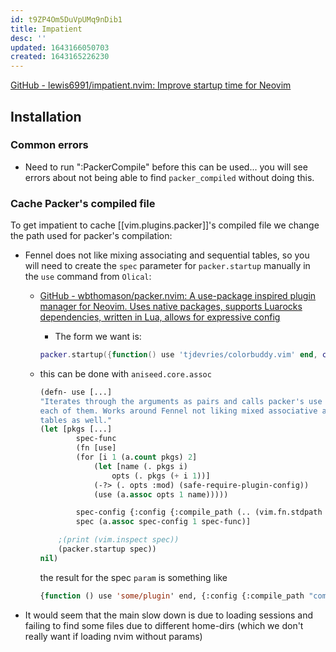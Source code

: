 ```yaml
---
id: t9ZP4Om5DuVpUMq9nDib1
title: Impatient
desc: ''
updated: 1643166050703
created: 1643165226230
---
```



[GitHub - lewis6991/impatient.nvim: Improve startup time for Neovim](https://github.com/lewis6991/impatient.nvim)


## Installation

### Common errors

- Need to run ":PackerCompile" before  this can be used... you will see errors about not being able to find `packer_compiled` without doing this.

### Cache Packer's compiled file

To get impatient to cache [[vim.plugins.packer]]'s compiled file we change the path used for packer's compilation:

- Fennel does not like mixing associating and sequential tables, so you will need to create the `spec` parameter for `packer.startup` manually in the `use` command from `Olical`:
  - [GitHub - wbthomason/packer.nvim: A use-package inspired plugin manager for Neovim. Uses native packages, supports Luarocks dependencies, written in Lua, allows for expressive config](https://github.com/wbthomason/packer.nvim#the-startup-function)
    - The form we want is:

    ```lua
    packer.startup({function() use 'tjdevries/colorbuddy.vim' end, config = { ... }})
    ```

  - this can be done with `aniseed.core.assoc`

    ```lisp
    (defn- use [...]
    "Iterates through the arguments as pairs and calls packer's use function for
    each of them. Works around Fennel not liking mixed associative and sequential
    tables as well."
    (let [pkgs [...]
            spec-func
            (fn [use]
            (for [i 1 (a.count pkgs) 2]
                (let [name (. pkgs i)
                    opts (. pkgs (+ i 1))]
                (-?> (. opts :mod) (safe-require-plugin-config))
                (use (a.assoc opts 1 name)))))

            spec-config {:config {:compile_path (.. (vim.fn.stdpath "config") "/lua/packer_compiled.lua")}}
            spec (a.assoc spec-config 1 spec-func)]

        ;(print (vim.inspect spec))
        (packer.startup spec))
    nil)
    ```

    the result for the spec `param` is something like

    ```lisp
    {function () use 'some/plugin' end, {:config {:compile_path "compile/path/"}}}
    ```


- It would seem that the main slow down is due to loading sessions and failing to find some files due to different home-dirs (which we don't really want if loading nvim without params)
